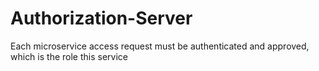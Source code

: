 # Authorization-Server
Each microservice access request must be authenticated and approved, which is the role this service
